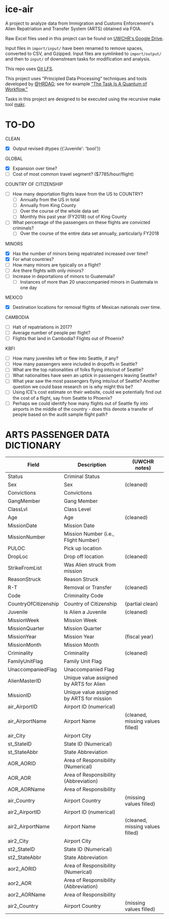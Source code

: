 # ice-air

A project to analyze data from Immigration and Customs Enforcement's Alien Repatriation and Transfer System (ARTS) obtained via FOIA.

Raw Excel files used in this project can be found on [UWCHR's Google Drive](https://drive.google.com/drive/folders/1DFhlKSI1u9yrPqPmLKW0o2IKUsUhSEIl?usp=sharing).

Input files in `import/input/` have been renamed to remove spaces, converted to CSV, and Gzipped. Input files are symlinked to `import/output/` and then to `input/` of downstream tasks for modification and analysis.

This repo uses [Git LFS](https://git-lfs.github.com/).

This project uses "Principled Data Processing" techniques and tools developed by [@HRDAG](https://github.com/HRDAG); see for example ["The Task Is A Quantum of Workflow."](https://hrdag.org/2016/06/14/the-task-is-a-quantum-of-workflow/)

Tasks in this project are designed to be executed using the recursive make tool [makr](https://github.com/hrdag/makr).

# TO-DO

CLEAN
- [x] Output revised dtypes ({'Juvenile': 'bool'})

GLOBAL
- [x] Expansion over time?
- [ ] Cost of most common travel segment? ($7785/hour/flight)

COUNTRY OF CITIZENSHIP
- [ ] How many deportation flights leave from the US to COUNTRY?
  - [ ] Annually from the US in total
  - [ ] Annually from King County 
  - [ ] Over the course of the whole data set
  - [ ] Monthly this past year (FY2018) out of King County
- [ ] What percentage of the passengers on these flights are convicted criminals? 
  - [ ] Over the course of the entire data set annually, particularly FY2018

MINORS
- [x] Has the number of minors being repatriated increased over time?
- [x] For what countries? 
- [ ] How many minors are typically on a flight? 
- [ ] Are there flights with only minors?
- [ ] Increase in deportations of minors to Guatemala?
  - [ ] Instances of more than 20 unaccompanied minors in Guatemala in one day

MEXICO
- [x] Destination locations for removal flights of Mexican nationals over time.

CAMBODIA
- [ ] Halt of repatriations in 2017?
- [ ] Average number of people per flight?
- [ ] Flights that land in Cambodia? Flights out of Phoenix?

KBFI
- [ ] How many juveniles left or flew into Seattle, if any?
- [ ] How many passengers were included in dropoffs in Seattle?
- [ ] What are the top nationalities of folks flying into/out of Seattle?
- [ ] What nationalities have seen an uptick in passengers leaving Seattle?
- [ ] What year saw the most passengers flying into/out of Seattle? Another question we could base research on is why might this be?
- [ ] Using ICE's cost estimate on their website, could we potentially find out the cost of a flight, say from Seattle to Phoenix? 
- [ ] Perhaps we could identify how many flights out of Seattle fly into airports in the middle of the country - does this denote a transfer of people based on the audit sample flight path?

# ARTS PASSENGER DATA DICTIONARY

Field|Description|(UWCHR notes)
-----|-----------|-------------
Status|Criminal Status|
Sex|Sex|(cleaned)
Convictions|Convictions|
GangMember|Gang Member|
ClassLvl|Class Level|
Age|Age|(cleaned)
MissionDate|Mission Date|
MissionNumber|Mission Number (i.e., Flight Number)|
PULOC|Pick up location|
DropLoc|Drop off location|(cleaned)
StrikeFromList|Was Alien struck from mission |
ReasonStruck|Reason Struck|
R-T|Removal or Transfer|(cleaned)
Code|Criminality Code|
CountryOfCitizenship|Country of Citizenship|(partial clean)
Juvenile|Is Alien a Juvenile|(cleaned)
MissionWeek|Mission Week|
MissionQuarter|Mission Quarter|
MissionYear|Mission Year|(fiscal year)
MissionMonth|Mission Month|
Criminality|Criminality|(cleaned)
FamilyUnitFlag|Family Unit Flag|
UnaccompaniedFlag|Unaccompanied Flag|
AlienMasterID|Unique value assigned by ARTS for Alien|
MissionID|Unique value assigned by ARTS for mission|
air_AirportID|Airport ID (numerical)|
air_AirportName|Airport Name|(cleaned, missing values filled)
air_City|Airport City|
st_StateID|State ID (Numerical)|
st_StateAbbr|State Abbreviation|
AOR_AORID|Area of Responsibility (Numerical)|
AOR_AOR|Area of Responsibility (Abbreviation)|
AOR_AORName|Area of Responsibility|
air_Country|Airport Country|(missing values filled)
air2_AirportID|Airport ID (numerical)|
air2_AirportName|Airport Name|(cleaned, missing values filled)
air2_City|Airport City |
st2_StateID|State ID (Numerical)|
st2_StateAbbr|State Abbreviation|
aor2_AORID|Area of Responsibility (Numerical)|
aor2_AOR|Area of Responsibility (Abbreviation)|
aor2_AORName|Area of Responsibility|
air2_Country|Airport Country|(missing values filled)